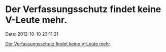 Der Verfassungsschutz findet keine V-Leute mehr.
================================================

Date: 2012-10-10 23:11:21

[Der Verfassungsschutz findet keine V-Leute
mehr](http://www.spiegel.de/politik/deutschland/neonazi-affaere-verfassungsschutz-beklagt-verlust-von-v-leuten-a-860559.html).

